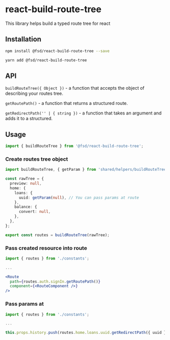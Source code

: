 # react-build-route-tree
This library helps build a typed route tree for react

## Installation
```sh
npm install @fsd/react-build-route-tree --save
```
```sh
yarn add @fsd/react-build-route-tree
```
## API
`buildRouteTree({ Object })` - a function that accepts the object of describing your routes tree.

`getRoutePath()` - a function that returns a structured route.

`getRedirectPath('' | { string })` - a function that takes an argument and adds it to a structured.
## Usage
```typescript
import { buildRouteTree } from '@fsd/react-build-route-tree';
```
### Create routes tree object
```typescript
import buildRouteTree, { getParam } from 'shared/helpers/buildRouteTree';

const rawTree = {
  preview: null,
  home: {
    loans: {
      uuid: getParam(null), // You can pass params at route
    },
    balance: {
      convert: null,
    },
  },
};

export const routes = buildRouteTree(rawTree);
```
### Pass created resource into route
```jsx
import { routes } from './constants';

...

<Route
  path={routes.auth.signIn.getRoutePath()}
  component={<RouteComponent />}
/>
```
### Pass params at 
```typescript
import { routes } from './constants';

...

this.props.history.push(routes.home.loans.uuid.getRedirectPath({ uuid }));
```